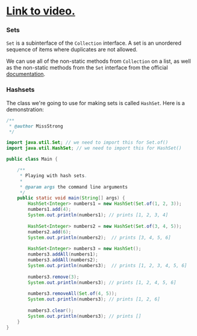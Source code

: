 # [Link to video.](https://www.youtube.com/watch?v=AHtRPHaYLBs&list=PLVD25niNi0BmTEl0Ek3UtHR41o5kURAh8)

### Sets

`Set` is a subinterface of the `Collection` interface. A set is an unordered sequence of items where duplicates are not allowed.

We can use all of the non-static methods from `Collection` on a list, as well as the non-static methods from the `Set` interface from the official [documentation](https://docs.oracle.com/javase/8/docs/api/java/util/Set.html).

### Hashsets

The class we're going to use for making sets is called `HashSet`. Here is a demonstration:

```java
/**
 * @author MissStrong
 */

import java.util.Set; // we need to import this for Set.of()
import java.util.HashSet; // we need to import this for HashSet()

public class Main {

    /**
     * Playing with hash sets.
     *
     * @param args the command line arguments
     */
    public static void main(String[] args) {
        HashSet<Integer> numbers1 = new HashSet(Set.of(1, 2, 3));
        numbers1.add(4);
        System.out.println(numbers1); // prints [1, 2, 3, 4]
		
        HashSet<Integer> numbers2 = new HashSet(Set.of(3, 4, 5));
        numbers2.add(6);
        System.out.println(numbers2);  // prints [3, 4, 5, 6]
		
        HashSet<Integer> numbers3 = new HashSet();
        numbers3.addAll(numbers1);
        numbers3.addAll(numbers2);
        System.out.println(numbers3);  // prints [1, 2, 3, 4, 5, 6]
		
        numbers3.remove(3);
        System.out.println(numbers3); // prints [1, 2, 4, 5, 6]
		
        numbers3.removeAll(Set.of(4, 5));
        System.out.println(numbers3); // prints [1, 2, 6]
		
        numbers3.clear();
        System.out.println(numbers3); // prints []
    }    
}
```
